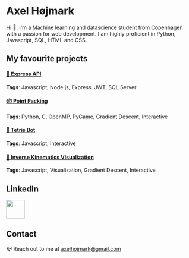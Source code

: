 # Axel Højmark

Hi 👋. I'm a Machine learning and datascience student from Copenhagen with a passion for web development. I am highly proficient in Python, Javascript, SQL, HTML and CSS. 

## My favourite projects
#### [🔐 Express API](https://github.com/hojmax/ExpressAPI)

**Tags**: Javascript, Node.js, Express, JWT, SQL Server

#### [📦 Point Packing](https://github.com/hojmax/Point-Packing)
**Tags**: Python, C, OpenMP, PyGame, Gradient Descent, Interactive

#### [🤖 Tetris Bot](https://github.com/hojmax/Tetris-Bot)
**Tags**: Javascript, Interactive


#### [🦾 Inverse Kinematics Visualization](https://github.com/hojmax/kinematic_vis)
**Tags**: Javascript, Visualization, Gradient Descent, Interactive

## LinkedIn
[<img width="50px" src="https://upload.wikimedia.org/wikipedia/commons/thumb/c/ca/LinkedIn_logo_initials.png/640px-LinkedIn_logo_initials.png">](https://www.linkedin.com/in/axelhojmark/)

## Contact
📪 Reach out to me at axelhojmark@gmail.com
